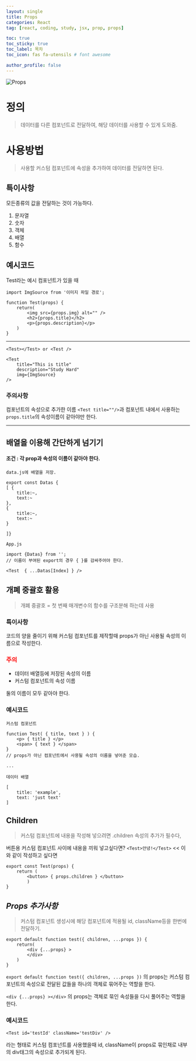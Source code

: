 ```yaml
---
layout: single
title: Props
categories: React
tag: [react, coding, study, jsx, prop, props]

toc: true
toc_sticky: true
toc_label: 목차
toc_icon: fas fa-utensils # font awesome

author_profile: false
---
```


![Props](https://github.com/FlitMoon/FlitMoon.github.io/assets/154722228/e00d928f-3db0-4a71-bb3d-46f09b547ce1)


# 정의
>데이터를 다른 컴포넌트로 전달하여, 해당 데이터를 사용할 수 있게 도와줌.

# 사용방법
>사용할 커스텀 컴포넌트에 속성을 추가하여 데이터를 전달하면 된다.

## 특이사항
모든종류의 값을 전달하는 것이 가능하다.
<ol>
  <li>문자열</li>
  <li>숫자</li>
  <li>객체</li>
  <li>배열</li>
  <li>함수</li>
</ol>

## 예시코드
Test라는 예시 컴포넌트가 있을 때
```
import ImgSource from '이미지 파일 경로';

function Test(props) {
	return(
    	<img src={props.img} alt="" />
    	<h2>{props.title}</h2>
        <p>{props.description}</p>
    )
}
```
<hr />

```
<Test></Test> or <Test />

<Test 
	title="This is title"
    description="Study Hard"
    img={ImgSource}
/>

```
### 주의사항
컴포넌트의 속성으로 추가한 이름 `<Test title=""/>`과 컴포넌트 내에서 사용하는 `props.title`의 속성이름이 같아야만 한다.

<hr />

## 배열을 이용해 간단하게 넘기기

#### 조건 : 각 prop과 속성의 이름이 같아야 한다.

```
data.js에 배열을 저장.

export const Datas {
[ {
	title:~,
    text:~
},
{
	title:~,
    text:~
}

]}
```

```
App.js

import {Datas} from '';
// 이름이 부여된 export의 경우 { }를 감싸주어야 한다.

<Test  { ...Datas[Index] } />
```
## 개폐 중괄호 활용

>개폐 중괄호 = 첫 번째 매개변수의 함수를 구조분해 하는데 사용

### 특이사항
코드의 양을 줄이기 위해 커스텀 컴포넌트를 제작할때 props가 아닌 사용될 속성의 이름으로 작성한다.

### <font color='red'>주의</font>

<ul>
  <li>데이터 배열등에 저장된 속성의 이름</li>
  <li>커스텀 컴포넌트의 속성 이름</li>
</ul>
둘의 이름이 모두 같아야 한다.

### 예시코드

```
커스텀 컴포넌트

function Test( { title, text } ) {
	<p> { title } </p>
    <span> { text } </span>
}
// props가 아닌 컴포넌트에서 사용될 속성의 이름을 넣어준 모습.

...

데이터 배열

[
	title: 'example',
    text: 'just text'
]
```

## Children

> 커스텀 컴포넌트에 내용을 작성해 넣으려면 .children 속성의 추가가 필수다,

버튼용 커스텀 컴포넌트 사이에 내용을 끼워 넣고싶다면?
`<Test>안녕!</Test>` << 이와 같이 작성하고 싶다면

```
export const Test(props) {
    return (
        <button> { props.children } </button>
        )
}
```

## *Props 추가사항*
>커스텀 컴포넌트 생성시에 해당 컴포넌트에 적용될 id, className등을 한번에 전달하기.

```
export default function test({ children, ...props }) {
	return(
    	<div {...props} >
        </div>
    )
}
```
`export default function test({ children, ...props })` 의 props는 커스텀 컴포넌트의 속성으로 전달된 값들을 하나의 객체로 묶어주는 역할을 한다.

`<div {...props} ></div>` 의 props는 객체로 묶인 속성들을 다시 풀어주는 역할을 한다.

### 예시코드
```
<Test id='testId' className='testDiv' />
```
라는 형태로 커스텀 컴포넌트를 사용했을때 id, className이 props로 묶인채로 내부의 div태그의 속성으로 추가되게 된다.